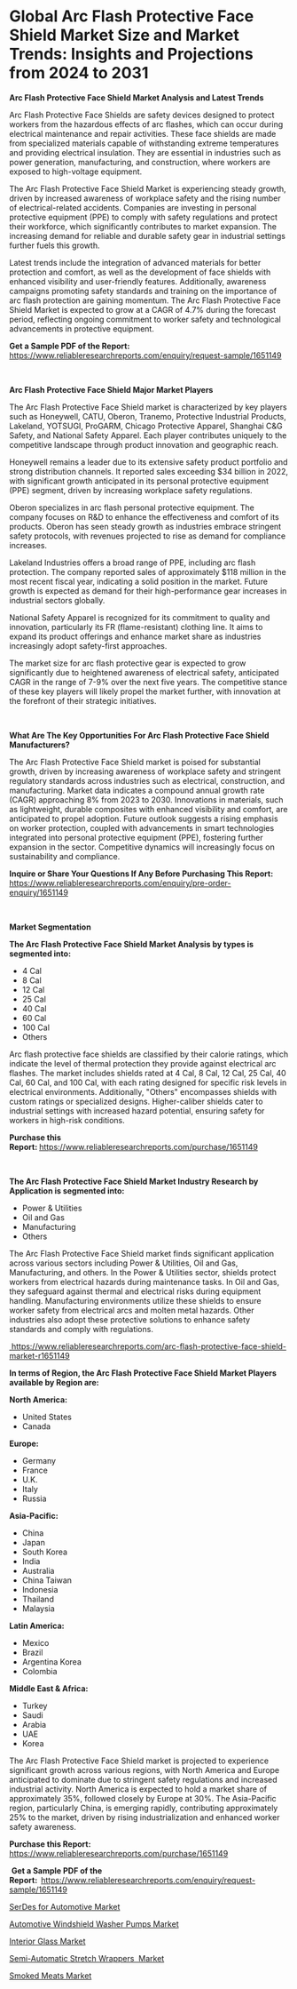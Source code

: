 <p><h1>Global Arc Flash Protective Face Shield Market Size and Market Trends: Insights and Projections from 2024 to 2031</h1></p><p><strong>Arc Flash Protective Face Shield Market Analysis and Latest Trends</strong></p>
<p><p>Arc Flash Protective Face Shields are safety devices designed to protect workers from the hazardous effects of arc flashes, which can occur during electrical maintenance and repair activities. These face shields are made from specialized materials capable of withstanding extreme temperatures and providing electrical insulation. They are essential in industries such as power generation, manufacturing, and construction, where workers are exposed to high-voltage equipment.</p><p>The Arc Flash Protective Face Shield Market is experiencing steady growth, driven by increased awareness of workplace safety and the rising number of electrical-related accidents. Companies are investing in personal protective equipment (PPE) to comply with safety regulations and protect their workforce, which significantly contributes to market expansion. The increasing demand for reliable and durable safety gear in industrial settings further fuels this growth.</p><p>Latest trends include the integration of advanced materials for better protection and comfort, as well as the development of face shields with enhanced visibility and user-friendly features. Additionally, awareness campaigns promoting safety standards and training on the importance of arc flash protection are gaining momentum. The Arc Flash Protective Face Shield Market is expected to grow at a CAGR of 4.7% during the forecast period, reflecting ongoing commitment to worker safety and technological advancements in protective equipment.</p></p>
<p><strong>Get a Sample PDF of the Report:&nbsp;</strong> <a href="https://www.reliableresearchreports.com/enquiry/request-sample/1651149?utm_campaign=38&utm_medium=2&utm_source=Github&utm_content=ia&utm_term=03102024&utm_id=arc-flash-protective-face-shield">https://www.reliableresearchreports.com/enquiry/request-sample/1651149</a></p>
<p>&nbsp;</p>
<p><strong>Arc Flash Protective Face Shield Major Market Players</strong></p>
<p><p>The Arc Flash Protective Face Shield market is characterized by key players such as Honeywell, CATU, Oberon, Tranemo, Protective Industrial Products, Lakeland, YOTSUGI, ProGARM, Chicago Protective Apparel, Shanghai C&G Safety, and National Safety Apparel. Each player contributes uniquely to the competitive landscape through product innovation and geographic reach.</p><p>Honeywell remains a leader due to its extensive safety product portfolio and strong distribution channels. It reported sales exceeding $34 billion in 2022, with significant growth anticipated in its personal protective equipment (PPE) segment, driven by increasing workplace safety regulations.</p><p>Oberon specializes in arc flash personal protective equipment. The company focuses on R&D to enhance the effectiveness and comfort of its products. Oberon has seen steady growth as industries embrace stringent safety protocols, with revenues projected to rise as demand for compliance increases.</p><p>Lakeland Industries offers a broad range of PPE, including arc flash protection. The company reported sales of approximately $118 million in the most recent fiscal year, indicating a solid position in the market. Future growth is expected as demand for their high-performance gear increases in industrial sectors globally.</p><p>National Safety Apparel is recognized for its commitment to quality and innovation, particularly its FR (flame-resistant) clothing line. It aims to expand its product offerings and enhance market share as industries increasingly adopt safety-first approaches.</p><p>The market size for arc flash protective gear is expected to grow significantly due to heightened awareness of electrical safety, anticipated CAGR in the range of 7-9% over the next five years. The competitive stance of these key players will likely propel the market further, with innovation at the forefront of their strategic initiatives.</p></p>
<p>&nbsp;</p>
<p><strong>What Are The Key Opportunities For Arc Flash Protective Face Shield Manufacturers?</strong></p>
<p><p>The Arc Flash Protective Face Shield market is poised for substantial growth, driven by increasing awareness of workplace safety and stringent regulatory standards across industries such as electrical, construction, and manufacturing. Market data indicates a compound annual growth rate (CAGR) approaching 8% from 2023 to 2030. Innovations in materials, such as lightweight, durable composites with enhanced visibility and comfort, are anticipated to propel adoption. Future outlook suggests a rising emphasis on worker protection, coupled with advancements in smart technologies integrated into personal protective equipment (PPE), fostering further expansion in the sector. Competitive dynamics will increasingly focus on sustainability and compliance.</p></p>
<p><strong>Inquire or Share Your Questions If Any Before Purchasing This Report:</strong> <a href="https://www.reliableresearchreports.com/enquiry/pre-order-enquiry/1651149?utm_campaign=38&utm_medium=2&utm_source=Github&utm_content=ia&utm_term=03102024&utm_id=arc-flash-protective-face-shield">https://www.reliableresearchreports.com/enquiry/pre-order-enquiry/1651149</a></p>
<p>&nbsp;</p>
<p><strong>Market Segmentation</strong></p>
<p><strong>The Arc Flash Protective Face Shield Market Analysis by types is segmented into:</strong></p>
<p><ul><li>4 Cal</li><li>8 Cal</li><li>12 Cal</li><li>25 Cal</li><li>40 Cal</li><li>60 Cal</li><li>100 Cal</li><li>Others</li></ul></p>
<p><p>Arc flash protective face shields are classified by their calorie ratings, which indicate the level of thermal protection they provide against electrical arc flashes. The market includes shields rated at 4 Cal, 8 Cal, 12 Cal, 25 Cal, 40 Cal, 60 Cal, and 100 Cal, with each rating designed for specific risk levels in electrical environments. Additionally, "Others" encompasses shields with custom ratings or specialized designs. Higher-caliber shields cater to industrial settings with increased hazard potential, ensuring safety for workers in high-risk conditions.</p></p>
<p><strong>Purchase this Report:&nbsp;</strong><a href="https://www.reliableresearchreports.com/purchase/1651149?utm_campaign=38&utm_medium=2&utm_source=Github&utm_content=ia&utm_term=03102024&utm_id=arc-flash-protective-face-shield">https://www.reliableresearchreports.com/purchase/1651149</a></p>
<p>&nbsp;</p>
<p><strong>The Arc Flash Protective Face Shield Market Industry Research by Application is segmented into:</strong></p>
<p><ul><li>Power & Utilities</li><li>Oil and Gas</li><li>Manufacturing</li><li>Others</li></ul></p>
<p><p>The Arc Flash Protective Face Shield market finds significant application across various sectors including Power & Utilities, Oil and Gas, Manufacturing, and others. In the Power & Utilities sector, shields protect workers from electrical hazards during maintenance tasks. In Oil and Gas, they safeguard against thermal and electrical risks during equipment handling. Manufacturing environments utilize these shields to ensure worker safety from electrical arcs and molten metal hazards. Other industries also adopt these protective solutions to enhance safety standards and comply with regulations.</p></p>
<p><a href="https://www.reliableresearchreports.com/arc-flash-protective-face-shield-market-r1651149?utm_campaign=38&utm_medium=2&utm_source=Github&utm_content=ia&utm_term=03102024&utm_id=arc-flash-protective-face-shield">&nbsp;https://www.reliableresearchreports.com/arc-flash-protective-face-shield-market-r1651149</a></p>
<p><strong>In terms of Region, the Arc Flash Protective Face Shield Market Players available by Region are:</strong></p>
<p>
    <p> <strong> North America: </strong>
        <ul>
            <li>United States</li>
            <li>Canada</li>
        </ul>
        </p> 
    <p> <strong> Europe: </strong>
        <ul>
            <li>Germany</li>
            <li>France</li>
            <li>U.K.</li>
            <li>Italy</li>
            <li>Russia</li>
        </ul>
        </p> 
    <p> <strong> Asia-Pacific: </strong>
        <ul>
            <li>China</li>
            <li>Japan</li>
            <li>South Korea</li>
            <li>India</li>
            <li>Australia</li>
            <li>China Taiwan</li>
            <li>Indonesia</li>
            <li>Thailand</li>
            <li>Malaysia</li>
        </ul>
        </p> 
    <p> <strong> Latin America: </strong>
        <ul>
            <li>Mexico</li>
            <li>Brazil</li>
            <li>Argentina Korea</li>
            <li>Colombia</li>
        </ul>
        </p> 
    <p> <strong> Middle East & Africa: </strong>
        <ul>
            <li>Turkey</li>
            <li>Saudi</li>
            <li>Arabia</li>
            <li>UAE</li>
            <li>Korea</li>
        </ul>
    </p>
    </p>
<p><p>The Arc Flash Protective Face Shield market is projected to experience significant growth across various regions, with North America and Europe anticipated to dominate due to stringent safety regulations and increased industrial activity. North America is expected to hold a market share of approximately 35%, followed closely by Europe at 30%. The Asia-Pacific region, particularly China, is emerging rapidly, contributing approximately 25% to the market, driven by rising industrialization and enhanced worker safety awareness.</p></p>
<p><strong>Purchase this Report: </strong><a href="https://www.reliableresearchreports.com/purchase/1651149?utm_campaign=38&utm_medium=2&utm_source=Github&utm_content=ia&utm_term=03102024&utm_id=arc-flash-protective-face-shield">https://www.reliableresearchreports.com/purchase/1651149</a></p>
<p>&nbsp;<strong>Get a Sample PDF of the Report:&nbsp;&nbsp;</strong><a href="https://www.reliableresearchreports.com/enquiry/request-sample/1651149?utm_campaign=38&utm_medium=2&utm_source=Github&utm_content=ia&utm_term=03102024&utm_id=arc-flash-protective-face-shield">https://www.reliableresearchreports.com/enquiry/request-sample/1651149</a></p>
<p><strong></strong></p>
<p><p><a href="https://medium.com/@nicholaspowell1916/serdes-for-automotive-revenue-growth-report-2024-2031-f93d89caee28?utm_campaign=38&utm_medium=2&utm_source=Github&utm_content=ia&utm_term=03102024&utm_id=arc-flash-protective-face-shield">SerDes for Automotive Market</a></p><p><a href="https://medium.com/@nicholaspowell1916/automotive-windshield-washer-pumps-market-evolution-global-trends-and-regional-dynamics-2024-e8c3d8647594?utm_campaign=38&utm_medium=2&utm_source=Github&utm_content=ia&utm_term=03102024&utm_id=arc-flash-protective-face-shield">Automotive Windshield Washer Pumps Market</a></p><p><a href="https://www.linkedin.com/pulse/interior-glass-market-analysis-report-global-insights-region-sfoge?utm_campaign=38&utm_medium=2&utm_source=Github&utm_content=ia&utm_term=03102024&utm_id=arc-flash-protective-face-shield">Interior Glass Market</a></p><p><a href="https://issuu.com/reportprime-2/docs/semi-automatic-stretch-wrappers-mar_cfbdf23a9b2d56?utm_campaign=38&utm_medium=2&utm_source=Github&utm_content=ia&utm_term=03102024&utm_id=arc-flash-protective-face-shield">Semi-Automatic Stretch Wrappers  Market</a></p><p><a href="https://www.linkedin.com/pulse/global-market-pulse-trends-growth-analysis-smoked-meats-06hie?trackingId=p0dhkR5HTwuQczT3%2FUgy4A%3D%3D&utm_campaign=38&utm_medium=2&utm_source=Github&utm_content=ia&utm_term=03102024&utm_id=arc-flash-protective-face-shield">Smoked Meats Market</a></p></p>